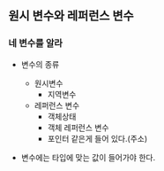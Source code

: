 ## 원시 변수와 레퍼런스 변수

### 네 변수를 알라

- 변수의 종류
    - 원시변수
      - 지역변수
    - 레퍼런스 변수
      - 객체상태
      - 객체 레퍼런스 변수
      - 포인터 같은게 들어 있다.(주소)

- 변수에는 타입에 맞는 값이 들어가야 한다.
 
